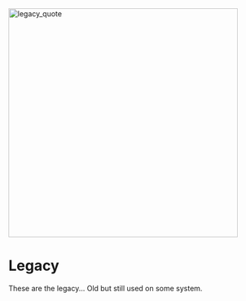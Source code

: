 <img src="https://content.thriveglobal.com/wp-content/uploads/2019/04/Legacy-by-Lisa-McDonald-livingfearlessly.jpg" alt="legacy_quote" width="450" />

# Legacy

These are the legacy... Old but still used on some system.
